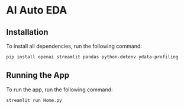 # AI Auto EDA 

## Installation  

To install all dependencies, run the following command:  

```bash
pip install openai streamlit pandas python-dotenv ydata-profiling
```

## Running the App

To run the app, run the following command:  

```bash
streamlit run Home.py
```